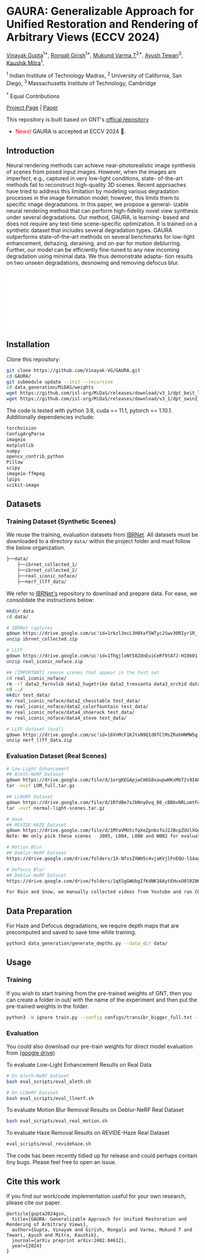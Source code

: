 # GAURA: Generalizable Approach for Unified Restoration and Rendering of Arbitrary Views (ECCV 2024)
[Vinayak Gupta](https://vinayak-vg.github.io/)<sup>1*</sup>,
[Rongali Girish](https://girish445ai.github.io/)<sup>1*</sup>,
[Mukund Varma T](https://mukundvarmat.github.io/)<sup>2*</sup>,
[Ayush Tewari](https://ayushtewari.com/)<sup>3</sup>,
[Kaushik Mitra](https://www.ee.iitm.ac.in/kmitra/)<sup>1</sup>,

<sup>1 </sup>Indian Institute of Technology Madras, <sup>2 </sup>University of California, San Diego, <sup>3 </sup>Massachusetts Institute of Technology, Cambridge 

<sup>\*</sup> Equal Contributions

[Project Page](https://vinayak-vg.github.io/GAURA/) | [Paper](https://arxiv.org/pdf/2402.04632.pdf)

This repository is built based on GNT's [offical repository](https://github.com/VITA-Group/GNT)

<ul>
  <li><span style="color: red">News!</span> GAURA is accepted at ECCV 2024 🎉. 
  <!-- Our updated cross-scene trained <a href="https://github.com/VITA-Group/GNT#pre-trained-models">checkpoint</a> should generalize to complex scenes, and even achieve comparable results to SOTA per-scene optimized methods without further tuning! -->
  </li>
  <!-- <li><span style="color: red">News!</span> Our work was presented by Prof. Atlas in his <a href="https://mit.zoom.us/rec/play/O-E4BZQZLc4km4Xd9EFXrMleMBPVoxK73HzZwo7iEmndSZb--QJXHoo4apFKWT_VEA09TQSO7p6CkIuw.q0ReKAVz5tfsS2Ye?continueMode=true&_x_zm_rtaid=GwwbZYSBSbqSZaZ-b10Qqw.1666125821172.50b38719911eea3b66d299aac233d421&_x_zm_rhtaid=94">talk</a> at the <a href="https://sites.google.com/view/visionseminar">MIT Vision and Graphics Seminar</a> on 10/17/22.</li> -->
</ul>

## Introduction

Neural rendering methods can achieve near-photorealistic image synthesis of scenes from posed input images. However, when the images are imperfect, e.g., captured in very low-light conditions, state- of-the-art methods fail to reconstruct high-quality 3D scenes. Recent approaches have tried to address this limitation by modeling various degradation processes in the image formation model; however, this limits them to specific image degradations. In this paper, we propose a general- izable neural rendering method that can perform high-fidelity novel view synthesis under several degradations. Our method, GAURA, is learning- based and does not require any test-time scene-specific optimization. It is trained on a synthetic dataset that includes several degradation types. GAURA outperforms state-of-the-art methods on several benchmarks for low-light enhancement, dehazing, deraining, and on-par for motion deblurring. Further, our model can be efficiently fine-tuned to any new incoming degradation using minimal data. We thus demonstrate adapta- tion results on two unseen degradations, desnowing and removing defocus blur. 

![teaser](assets/Teaser.pdf)

## Installation

Clone this repository:

```bash
git clone https://github.com/Vinayak-VG/GAURA.git
cd GAURA/
git submodule update --init --recursive
cd data_generation/MiDAS/weights
wget https://github.com/isl-org/MiDaS/releases/download/v3_1/dpt_beit_large_512.pt
wget https://github.com/isl-org/MiDaS/releases/download/v3_1/dpt_swin2_large_384.pt
```

The code is tested with python 3.8, cuda == 11.1, pytorch == 1.10.1. Additionally dependencies include: 

```bash
torchvision
ConfigArgParse
imageio
matplotlib
numpy
opencv_contrib_python
Pillow
scipy
imageio-ffmpeg
lpips
scikit-image
```

## Datasets

### Training Dataset (Synthetic Scenes)
We reuse the training, evaluation datasets from [IBRNet](https://github.com/googleinterns/IBRNet). All datasets must be downloaded to a directory `data/` within the project folder and must follow the below organization. 
```bash
├──data/
    ├──ibrnet_collected_1/
    ├──ibrnet_collected_2/
    ├──real_iconic_noface/
    ├──nerf_llff_data/
```
We refer to [IBRNet's](https://github.com/googleinterns/IBRNet) repository to download and prepare data. For ease, we consolidate the instructions below:
```bash
mkdir data
cd data/

# IBRNet captures
gdown https://drive.google.com/uc?id=1rkzl3ecL3H0Xxf5WTyc2Swv30RIyr1R_
unzip ibrnet_collected.zip

# LLFF
gdown https://drive.google.com/uc?id=1ThgjloNt58ZdnEuiCeRf9tATJ-HI0b01
unzip real_iconic_noface.zip

## [IMPORTANT] remove scenes that appear in the test set
cd real_iconic_noface/
rm -rf data2_fernvlsb data2_hugetrike data2_trexsanta data3_orchid data5_leafscene data5_lotr data5_redflower data2_chesstable data2_colorfountain data4_shoerack data4_stove
cd ../
mkdir test_data/
mv real_iconic_noface/data2_chesstable test_data/
mv real_iconic_noface/data2_colorfountain test_data/
mv real_iconic_noface/data4_shoerack test_data/
mv real_iconic_noface/data4_stove test_data/

# LLFF dataset (eval)
gdown https://drive.google.com/uc?id=16VnMcF1KJYxN9QId6TClMsZRahHNMW5g
unzip nerf_llff_data.zip
```

### Evaluation Dataset (Real Scenes)
```bash
# Low-Light Enhancement
## Aleth-NeRF Dataset
gdown https://drive.google.com/file/d/1orgKEGApjwCm6G8xaupwHKxMbT2s9IAG
tar -xvzf LOM_full.tar.gz

## LLNeRF Dataset
gdown https://drive.google.com/file/d/1RfdBe7xJbNnyOvq_B6_cBBbvNRLumtFu
tar -xvzf normal-light-scenes.tar.gz

# Haze
## REVIDE-HAZE Dataset
gdown https://drive.google.com/file/d/1MYaVMUtcfqXeZpnbsfoJ2JBcpZUUlXGg
Note: We only pick these scenes - J005, L004, L008 and W002 for evaluation.

# Motion Blur
## Deblur-NeRF Dataset
https://drive.google.com/drive/folders/1X-NfxsZXWH5c4vjaKVjlFnEQU-l54ag_?usp=sharing

# Defocus Blur
## Deblur-NeRF Dataset
https://drive.google.com/drive/folders/1qXSgGWUbgIfKdNK16AytEHvxO0lRZ0K5?usp=drive_link

For Rain and Snow, we manually collected videos from Youtube and ran COLMAP to obtain the poses. These scenes don't have corresponding ground truth.
```

## Data Preparation

For Haze and Defocus degradations, we require depth maps that are precomputed and saved to save time while training. 
```bash
python3 data_generation/generate_depths.py --data_dir data/
```

## Usage

### Training

If you wish to start training from the pre-trained weights of GNT, then you can create a folder in out/ with the name of the experiment and then put the pre-trained weights in the folder. 

```bash
python3 -W ignore train.py --config configs/transibr_bigger_full.txt --expname generalise_expt --n_iters 400000 --N_rand 512 --i_img 10000 --i_weights 10000 --typeofmodel yesstrgth_dyndeg_emb_wgt_strenc -- pretrained_allweights --ft_corrup gen --train_dataset llff_dyn+ibrnet_collected_dyn --eval_dataset llff_test_dyn --sample_mode center
```

### Evaluation

You could also download our pre-train weights for direct model evaluation from [(google drive)](https://drive.google.com/file/d/1ShjmESBCGdmewwOtopBwOJ7hEqwYY4D0/view?usp=sharing)

To evaluate Low-Light Enhancement Results on Real Data
```bash
# On Aleth-NeRF Dataset
bash eval_scripts/eval_aleth.sh 

# On LLNeRF Dataset
bash eval_scripts/eval_llnerf.sh
```

To evaluate Motion Blur Removal Results on Deblur-NeRF Real Dataset
```bash
bash eval_scripts/eval_real_motion.sh
```

To evaluate Haze Removal Results on REVIDE-Haze Real Dataset
```bash
eval_scripts/eval_revidehaze.sh 
```

The code has been recently tidied up for release and could perhaps contain tiny bugs. Please feel free to open an issue.


## Cite this work

If you find our work/code implementation useful for your own research, please cite our paper.

```
@article{gupta2024gsn,
  title={GAURA: Generalizable Approach for Unified Restoration and Rendering of Arbitrary Views},
  author={Gupta, Vinayak and Girish, Rongali and Varma, Mukund T and Tewari, Ayush and Mitra, Kaushik},
  journal={arXiv preprint arXiv:2402.04632},
  year={2024}
}
```
